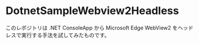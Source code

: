 # DotnetSampleWebview2Headless

このレポジトリは .NET ConsoleApp から Microsoft Edge WebView2 をヘッドレスで実行する手法を試してみたものです。
